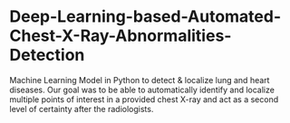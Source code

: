 # Deep-Learning-based-Automated-Chest-X-Ray-Abnormalities-Detection
Machine Learning Model in Python to detect &amp; localize lung and heart diseases. Our goal was to be able to automatically identify and localize multiple points of interest in a provided chest X-ray and act as a second level of certainty after the radiologists.
